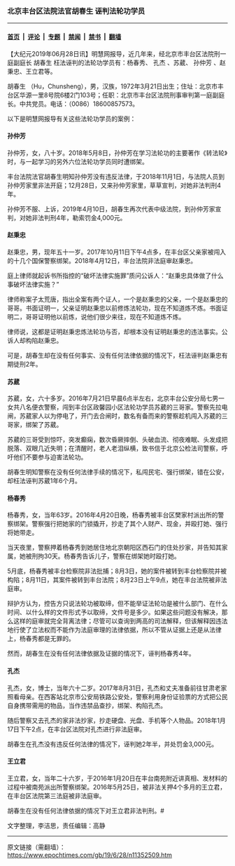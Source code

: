 ### 北京丰台区法院法官胡春生 诬判法轮功学员

---

#### [首页](../../../..?n11352509) &nbsp;|&nbsp; [评论](../../../../../epoch-comment?n11352509) &nbsp;|&nbsp; [专题](../../../../../epoch-special?n11352509) &nbsp;|&nbsp; [禁闻](../../../../../epoch-news?n11352509) &nbsp;|&nbsp; [禁书](../../../../../books?n11352509) &nbsp;|&nbsp; [翻墙](https://github.com/gfw-breaker/nogfw/blob/master/README.md?n11352509)


<div class="post_content" id="artbody" itemprop="articleBody">
 <!-- article content begin -->
 <p>
  【大纪元2019年06月28日讯】明慧网报导，近几年来，经北京市丰台区法院刑一庭副庭长
  <ok href="https://www.epochtimes.com/gb/tag/%E8%83%A1%E6%98%A5%E7%94%9F.html">
   胡春生
  </ok>
  枉法诬判的法轮功学员有：杨春秀、
  <ok href="https://www.epochtimes.com/gb/tag/%E5%AD%94%E6%9D%B0.html">
   孔杰
  </ok>
  、苏葳、
  <ok href="https://www.epochtimes.com/gb/tag/%E5%AD%99%E4%BB%B2%E8%8A%B3.html">
   孙仲芳
  </ok>
  、赵秉忠、王立君等。
 </p>
 <p>
  <ok href="https://www.epochtimes.com/gb/tag/%E8%83%A1%E6%98%A5%E7%94%9F.html">
   胡春生
  </ok>
  （Hu，Chunsheng），男，汉族，1972年3月21日出生；住址：北京市丰台区华源一里8号院6楼2门103号；任职：北京市丰台区法院刑事审判第一庭副庭长。中共党员。电话：（0086）18600857573。
 </p>
 <p>
  以下是明慧网报导有关这些法轮功学员的案例：
 </p>
 <h4>
  <strong>
   <ok href="https://www.epochtimes.com/gb/tag/%E5%AD%99%E4%BB%B2%E8%8A%B3.html">
    孙仲芳
   </ok>
  </strong>
 </h4>
 <p>
  孙仲芳，女，八十岁。2018年5月8日，孙仲芳在学习法轮功的主要著作《转法轮》时，与一起学习的另外六位法轮功学员同时遭绑架。
 </p>
 <p>
  丰台法院法官胡春生明知孙仲芳没有违反法律，于2018年11月1日，与法院人员到孙仲芳家里非法开庭；12月28日，又来孙仲芳家里，草草宣判，对她非法判刑4年。
 </p>
 <p>
  孙仲芳不服、上诉，2019年4月10日，胡春生再次代表中级法院，到孙仲芳家宣判，对她非法判刑4年，勒索罚金4,000元。
 </p>
 <h4>
  赵秉忠
 </h4>
 <p>
  赵秉忠，男，现年五十一岁。2017年10月11日下午4点多，在丰台区父亲家被闯入的十几个国保警察绑架。2018年4月12日，丰台法院非法庭审赵秉忠。
 </p>
 <p>
  庭上律师就起诉书所指控的“破坏法律实施罪”质问公诉人：“赵秉忠具体做了什么事破坏法律实施？”
 </p>
 <p>
  律师称案子太荒唐，指出全案有两个证人，一个是赵秉忠的父亲，一个是赵秉忠的哥哥。书面证明一，父亲证明赵秉忠以前修炼法轮功，现在不知道炼不炼。书面证明二，哥哥证明他以前炼，说他们很少来往，现在不知道炼不炼。
 </p>
 <p>
  律师说，这都是证明赵秉忠炼法轮功与否，却根本没有证明赵秉忠的违法事实。公诉人却构陷赵秉忠。
 </p>
 <p>
  可是，胡春生却在没有任何事实、没有任何法律依据的情况下，枉法诬判赵秉忠有期徒刑2年。
 </p>
 <h4>
  苏葳
 </h4>
 <p>
  苏葳，女，六十多岁。2016年7月21日早晨6点半左右，北京丰台公安分局七男一女共八名便衣警察，闯到丰台区政馨园小区法轮功学员苏葳的三哥家。警察先拉电闸，苏葳家人以为停电了，开门去合闸时，数名有备而来的警察趁机闯入苏葳的三哥家，绑架了苏葳。
 </p>
 <p>
  苏葳的三哥受到惊吓，突发癫痫，数次昏厥摔倒、头破血流、彻夜难眠、头发成把脱落、双眼几近失明；在清醒时，老人老泪纵横，致书信于北京公检法司警察，呼吁他们不要参与迫害法轮功。
 </p>
 <p>
  胡春生明知警察在没有任何法律手续的情况下，私闯民宅、强行绑架，错在公安，却枉法诬判苏葳1年6个月。
 </p>
 <h4>
  杨春秀
 </h4>
 <p>
  杨春秀，女，当年63岁。2016年4月20日晚，杨春秀被丰台区樊家村派出所的警察绑架。警察强行把她家的门锁撬开，抄走了其个人财产、现金，并殴打她、强行将她带走。
 </p>
 <p>
  当天夜里，警察押着杨春秀到她居住地北京朝阳区西石门的住处抄家，并告知其家属，她被刑拘30天。杨春秀告诉儿子，警察在绑架她时殴打她。
 </p>
 <p>
  5月底，杨春秀被丰台检察院非法批捕；8月3日，她的案件被转到丰台检察院并被构陷；8月11日，其案件被转到丰台法院；8月23日上午9点，她在丰台法院被非法庭审。
 </p>
 <p>
  辩护方认为，控告方只说法轮功被取缔，但不能举证法轮功是被什么部门、在什么时间、以什么样的文件形式予以取缔，文件号是多少。如果这些问题没有解决，那么这样的庭审就完全背离法律；尽管可以查询到两高的司法解释，但该解释因违法地行使了立法权而不能作为法庭审理的法律依据，所以不管从证据上还是从法律上，杨春秀都是无罪的。
 </p>
 <p>
  然而，胡春生在没有任何法律依据及证据的情况下，诬判杨春秀4年。
 </p>
 <h4>
  <ok href="https://www.epochtimes.com/gb/tag/%E5%AD%94%E6%9D%B0.html">
   孔杰
  </ok>
 </h4>
 <p>
  孔杰，女，博士，当年六十二岁。2017年8月31日，孔杰和丈夫准备前往甘肃老家照看母亲。在西客站北京市公安局铁路公安处，警察利用身份证验票的方式把公民自身携带需用的物品，当作违禁品查抄，绑架、构陷孔杰。
 </p>
 <p>
  随后警察又去孔杰的家非法抄家，抄走硬盘、光盘、手机等个人物品。2018年1月17日下午2点，在丰台区法院对孔杰进行非法庭审。
 </p>
 <p>
  胡春生在孔杰没有违反任何法律的情况下，诬判她2年半，并处罚金3,000元。
 </p>
 <h4>
  王立君
 </h4>
 <p>
  王立君，女，当年二十六岁，于2016年1月20日在丰台南苑附近讲真相、发材料的过程中被南苑派出所警察绑架。2016年5月25日，被非法关押4个多月的王立君，在丰台区法院第三法庭被非法庭审。
 </p>
 <p>
  胡春生在没有任何法律依据的情况下对王立君非法判刑。#
 </p>
 <p>
  文字整理，李洁思，责任编辑：高静
 </p>
 <!-- article content end -->
 <div id="below_article_ad">
 </div>
</div>


---

原文链接（需翻墙）：https://www.epochtimes.com/gb/19/6/28/n11352509.htm